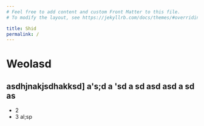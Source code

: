 ```yaml
---
# Feel free to add content and custom Front Matter to this file.
# To modify the layout, see https://jekyllrb.com/docs/themes/#overriding-theme-defaults

title: Shid
permalink: /
---
```


# Weolasd


asdhjnakjsdhakksd]
a's;d
a
'sd
a
sd
asd
asd
a
sd
as
 -
 - 2
 - 3 al;sp
